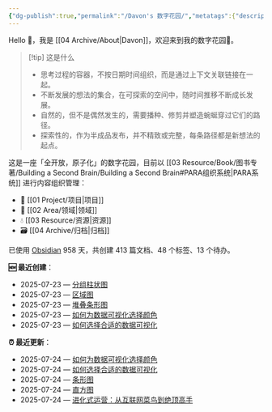 ```yaml
---
{"dg-publish":true,"permalink":"/Davon's 数字花园/","metatags":{"description":"这里是 🏡Davon的数字花园，是个人不断发展的想法的集合，作为半成品的思考，在可探索的空间中，随时间推移不断播种、修剪、塑造","og:site_name":"DavonOs","og:title":"Davon 的数字花园","og:type":"article","og:url":"https://zuji.eu.org","og:image":"https://wp.technologyreview.com/wp-content/uploads/2020/08/digital-garden_web.jpg","og:image:width":"400","og:image:alt":"articlecover","og:locale":"zh_cn"},"tags":["gardenEntry"],"created":"2023-06-03 20:26","updated":"2025-07-18 06:28"}
---
```


Hello 👋，我是 [[04 Archive/About\|Davon]]，欢迎来到我的数字花园🌱。

>[!tip] 这是什么
>- 思考过程的容器，不按日期时间组织，而是通过上下文关联链接在一起。
>- 不断发展的想法的集合，在可探索的空间中，随时间推移不断成长发展。
>- 自然的，但不是偶然发生的，需要播种、修剪并塑造蜿蜒穿过它们的路径。
>- 探索性的，作为半成品发布，并不精致或完整，每条路径都是新想法的起点。

这是一座「全开放，原子化」的数字花园，目前以 [[03 Resource/Book/图书专著/Building a Second Brain/Building a Second Brain#PARA组织系统\|PARA系统]] 进行内容组织管理：
- 🎯 [[01 Project/项目\|项目]]
- 🔖 [[02 Area/领域\|领域]]
- 💧 [[03 Resource/资源\|资源]]
 - 🗃️ [[04 Archive/归档\|归档]]

<p><span>已使用 <a data-tooltip-position="top" aria-label="https://obsidian.md/" rel="noopener nofollow" class="external-link" href="https://obsidian.md/" target="_blank">Obsidian</a> 958 天，共创建 413 篇文档、48 个标签、13 个待办。 <br></span></p>

**🆕 最近创建**：
<div><ul class="dataview list-view-ul"><li><span>2025-07-23 — <a data-tooltip-position="top" aria-label="02 Area/数据分析/分组柱状图.md" data-href="02 Area/数据分析/分组柱状图.md" href="02 Area/数据分析/分组柱状图.md" class="internal-link" target="_blank" rel="noopener nofollow">分组柱状图</a></span></li><li><span>2025-07-23 — <a data-tooltip-position="top" aria-label="02 Area/数据分析/区域图.md" data-href="02 Area/数据分析/区域图.md" href="02 Area/数据分析/区域图.md" class="internal-link" target="_blank" rel="noopener nofollow">区域图</a></span></li><li><span>2025-07-23 — <a data-tooltip-position="top" aria-label="02 Area/数据分析/堆叠条形图.md" data-href="02 Area/数据分析/堆叠条形图.md" href="02 Area/数据分析/堆叠条形图.md" class="internal-link" target="_blank" rel="noopener nofollow">堆叠条形图</a></span></li><li><span>2025-07-23 — <a data-tooltip-position="top" aria-label="02 Area/数据分析/如何为数据可视化选择颜色.md" data-href="02 Area/数据分析/如何为数据可视化选择颜色.md" href="02 Area/数据分析/如何为数据可视化选择颜色.md" class="internal-link" target="_blank" rel="noopener nofollow">如何为数据可视化选择颜色</a></span></li><li><span>2025-07-23 — <a data-tooltip-position="top" aria-label="02 Area/数据分析/如何选择合适的数据可视化.md" data-href="02 Area/数据分析/如何选择合适的数据可视化.md" href="02 Area/数据分析/如何选择合适的数据可视化.md" class="internal-link" target="_blank" rel="noopener nofollow">如何选择合适的数据可视化</a></span></li></ul></div>

**⏰ 最近更新**：
<div><ul class="dataview list-view-ul"><li><span>2025-07-24 — <a data-tooltip-position="top" aria-label="02 Area/数据分析/如何为数据可视化选择颜色.md" data-href="02 Area/数据分析/如何为数据可视化选择颜色.md" href="02 Area/数据分析/如何为数据可视化选择颜色.md" class="internal-link" target="_blank" rel="noopener nofollow">如何为数据可视化选择颜色</a></span></li><li><span>2025-07-24 — <a data-tooltip-position="top" aria-label="02 Area/数据分析/如何选择合适的数据可视化.md" data-href="02 Area/数据分析/如何选择合适的数据可视化.md" href="02 Area/数据分析/如何选择合适的数据可视化.md" class="internal-link" target="_blank" rel="noopener nofollow">如何选择合适的数据可视化</a></span></li><li><span>2025-07-24 — <a data-tooltip-position="top" aria-label="02 Area/数据分析/条形图.md" data-href="02 Area/数据分析/条形图.md" href="02 Area/数据分析/条形图.md" class="internal-link" target="_blank" rel="noopener nofollow">条形图</a></span></li><li><span>2025-07-24 — <a data-tooltip-position="top" aria-label="02 Area/数据分析/直方图.md" data-href="02 Area/数据分析/直方图.md" href="02 Area/数据分析/直方图.md" class="internal-link" target="_blank" rel="noopener nofollow">直方图</a></span></li><li><span>2025-07-24 — <a data-tooltip-position="top" aria-label="03 Resource/Book/图书专著/进化式运营：从互联网菜鸟到绝顶高手.md" data-href="03 Resource/Book/图书专著/进化式运营：从互联网菜鸟到绝顶高手.md" href="03 Resource/Book/图书专著/进化式运营：从互联网菜鸟到绝顶高手.md" class="internal-link" target="_blank" rel="noopener nofollow">进化式运营：从互联网菜鸟到绝顶高手</a></span></li></ul></div>
